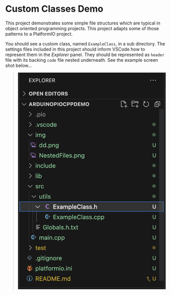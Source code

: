 # Custom Classes Demo

This project demonstrates some simple file structures which are typical in object oriented programming projects. This project adapts some of those patterns to a PlatformIO project.

You should see a custom class, named `ExampleClass`, in a sub directory. The settings files included in this project should inform VSCode how to represent them in the _Explorer_ panel. They should be represented as `header` file with its backing `code` file nested underneath. See the example screen shot below...

> ![Nested Files in the VSCode UI](../../../img/NestedFiles.png)
